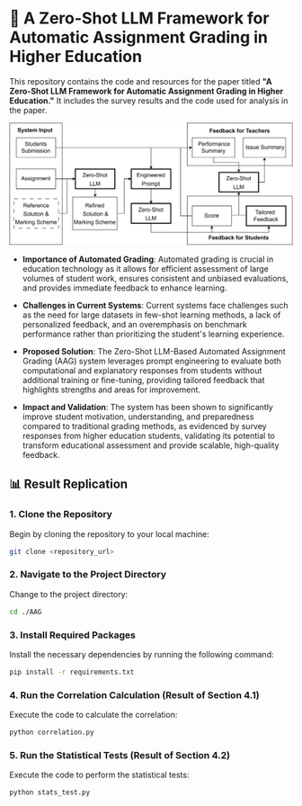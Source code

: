 # 📝 A Zero-Shot LLM Framework for Automatic Assignment Grading in Higher Education

This repository contains the code and resources for the paper titled **"A Zero-Shot LLM Framework for Automatic Assignment Grading in Higher Education."** It includes the survey results and the code used for analysis in the paper.

<p align="center">
  <img src="./img/fig1.png" alt="System Overview" width="600"/>
</p>

- **Importance of Automated Grading**: Automated grading is crucial in education technology as it allows for efficient assessment of large volumes of student work, ensures consistent and unbiased evaluations, and provides immediate feedback to enhance learning.

- **Challenges in Current Systems**: Current systems face challenges such as the need for large datasets in few-shot learning methods, a lack of personalized feedback, and an overemphasis on benchmark performance rather than prioritizing the student's learning experience.

- **Proposed Solution**: The Zero-Shot LLM-Based Automated Assignment Grading (AAG) system leverages prompt engineering to evaluate both computational and explanatory responses from students without additional training or fine-tuning, providing tailored feedback that highlights strengths and areas for improvement.

- **Impact and Validation**: The system has been shown to significantly improve student motivation, understanding, and preparedness compared to traditional grading methods, as evidenced by survey responses from higher education students, validating its potential to transform educational assessment and provide scalable, high-quality feedback.

## 📊 Result Replication

### 1. Clone the Repository
Begin by cloning the repository to your local machine:
```bash
git clone <repository_url>
```
### 2. Navigate to the Project Directory
Change to the project directory:
```bash
cd ./AAG
```
### 3. Install Required Packages
Install the necessary dependencies by running the following command:
```bash
pip install -r requirements.txt
```
### 4. Run the Correlation Calculation (Result of Section 4.1)
Execute the code to calculate the correlation:
```bash
python correlation.py
```
### 5. Run the Statistical Tests (Result of Section 4.2)
Execute the code to perform the statistical tests:
```bash
python stats_test.py
```
